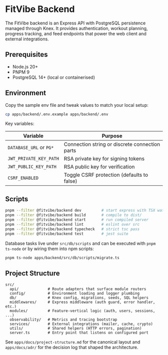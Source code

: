 # FitVibe Backend

The FitVibe backend is an Express API with PostgreSQL persistence managed through Knex. It provides authentication, workout planning, progress tracking, and feed endpoints that power the web client and external integrations.

## Prerequisites

- Node.js 20+
- PNPM 9
- PostgreSQL 14+ (local or containerised)

## Environment

Copy the sample env file and tweak values to match your local setup:

```bash
cp apps/backend/.env.example apps/backend/.env
```

Key variables:

| Variable                  | Purpose                                        |
| ------------------------- | ---------------------------------------------- |
| `DATABASE_URL` or `PG*`   | Connection string or discrete connection parts |
| `JWT_PRIVATE_KEY_PATH`    | RSA private key for signing tokens             |
| `JWT_PUBLIC_KEY_PATH`     | RSA public key for verification                |
| `CSRF_ENABLED`            | Toggle CSRF protection (defaults to false)     |

## Scripts

```bash
pnpm --filter @fitvibe/backend dev         # start express with TSX watch
pnpm --filter @fitvibe/backend build       # compile to dist/
pnpm --filter @fitvibe/backend start       # run compiled server
pnpm --filter @fitvibe/backend lint        # eslint over src
pnpm --filter @fitvibe/backend typecheck   # strict tsc pass
pnpm --filter @fitvibe/backend test        # jest suite
```

Database tasks live under `src/db/scripts` and can be executed with `pnpm ts-node` or by wiring them into npm scripts:

```bash
pnpm ts-node apps/backend/src/db/scripts/migrate.ts
```

## Project Structure

```
src/
  api/             # Route adapters that surface module routers
  config/          # Environment loading and logger plumbing
  db/              # Knex config, migrations, seeds, SQL helpers
  middlewares/     # Express middleware (auth guard, error handler, etc.)
  modules/         # Feature-vertical logic (auth, users, sessions, ...)
  observability/   # Metrics and tracing bootstrap
  services/        # External integrations (mailer, cache, crypto)
  utils/           # Shared helpers (HTTP errors, pagination)
  server.ts        # Entry point that listens on configured port
```

See `apps/docs/project-structure.md` for the canonical layout and `apps/docs/adr/` for the decision log that shaped the architecture.
